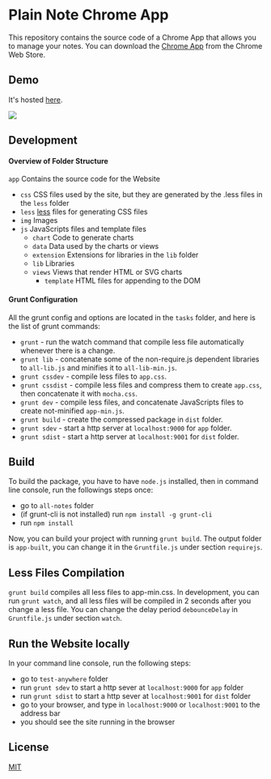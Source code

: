 # Plain Note Chrome App

This repository contains the source code of a Chrome App that allows you to manage your notes. You can download the [Chrome App](https://chrome.google.com/webstore/detail/plain-note/gilbbjgpckfpofcifagcfmcnohlkmoak) from the Chrome Web Store.

## Demo

It's hosted [here](http://yguan.github.io/repos/all-notes/).

[![](http://yguan.github.io/img/projects/plain-note.png)](http://yguan.github.io/repos/plain-note/)

## Development

#### Overview of Folder Structure

`app` Contains the source code for the Website
- `css` CSS files used by the site, but they are generated by the .less files in the `less` folder
- `less` [less](http://lesscss.org/) files for generating CSS files
- `img`  Images
- `js` JavaScripts files and template files
  - `chart` Code to generate charts
  - `data` Data used by the charts or views
  - `extension` Extensions for libraries in the `lib` folder
  - `lib` Libraries
  - `views` Views that render HTML or SVG charts
    - `template` HTML files for appending to the DOM

#### Grunt Configuration

All the grunt config and options are located in the `tasks` folder, and here is the list of grunt commands:
* `grunt` - run the watch command that compile less file automatically whenever there is a change.
* `grunt lib` - concatenate some of the non-require.js dependent libraries to `all-lib.js` and minifies it to `all-lib-min.js`.
* `grunt cssdev` - compile less files to `app.css`.
* `grunt cssdist` - compile less files and compress them to create `app.css`, then concatenate it with `mocha.css`.
* `grunt dev` - compile less files, and concatenate JavaScripts files to create not-minified `app-min.js`.
* `grunt build` - create the compressed package in `dist` folder.
* `grunt sdev` - start a http server at `localhost:9000` for `app` folder.
* `grunt sdist` - start a http server at `localhost:9001` for `dist` folder.

## Build

To build the package, you have to have `node.js` installed, then in command line console, run the followings steps once:

- go to `all-notes` folder
- (if grunt-cli is not installed) run `npm install -g grunt-cli`
- run `npm install`

Now, you can build your project with running `grunt build`. The output folder is `app-built`, you can change it in the `Gruntfile.js` under section `requirejs`.

## Less Files Compilation

`grunt build` compiles all less files to app-min.css. In development, you can run `grunt watch`, and all less files will be compiled in 2 seconds after you change a less file. You can change the delay period `debounceDelay` in `Gruntfile.js` under section `watch`.

## Run the Website locally

In your command line console, run the following steps:

- go to `test-anywhere` folder
- run `grunt sdev` to start a http sever at `localhost:9000` for `app` folder
- run `grunt sdist` to start a http sever at `localhost:9001` for `dist` folder
- go to your browser, and type in `localhost:9000` or `localhost:9001` to the address bar
- you should see the site running in the browser

## License

[MIT](http://opensource.org/licenses/MIT)